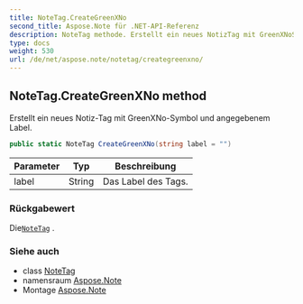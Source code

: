 ```yaml
---
title: NoteTag.CreateGreenXNo
second_title: Aspose.Note für .NET-API-Referenz
description: NoteTag methode. Erstellt ein neues NotizTag mit GreenXNoSymbol und angegebenem Label.
type: docs
weight: 530
url: /de/net/aspose.note/notetag/creategreenxno/
---
```

## NoteTag.CreateGreenXNo method

Erstellt ein neues Notiz-Tag mit GreenXNo-Symbol und angegebenem Label.

```csharp
public static NoteTag CreateGreenXNo(string label = "")
```

| Parameter | Typ | Beschreibung |
| --- | --- | --- |
| label | String | Das Label des Tags. |

### Rückgabewert

Die[`NoteTag`](../) .

### Siehe auch

* class [NoteTag](../)
* namensraum [Aspose.Note](../../notetag/)
* Montage [Aspose.Note](../../../)


